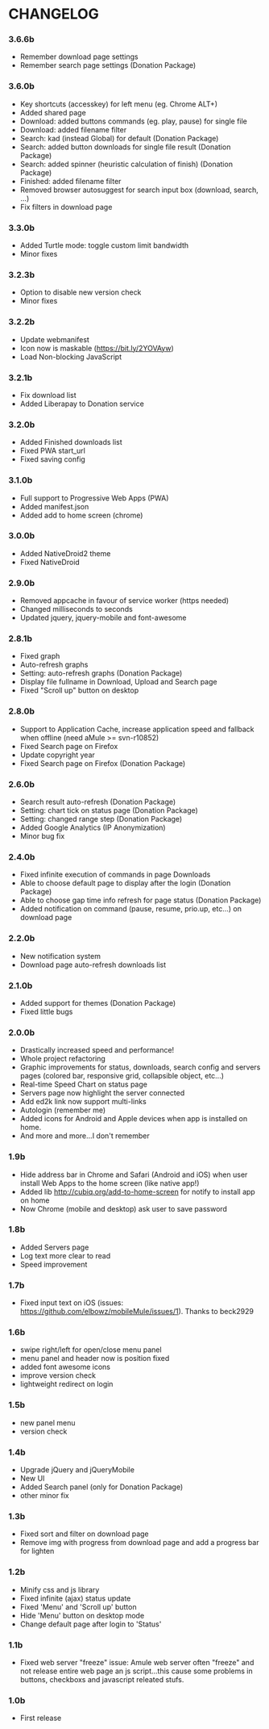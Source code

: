 CHANGELOG 
=========

### 3.6.6b
 * Remember download page settings
 * Remember search page settings (Donation Package)

### 3.6.0b
 * Key shortcuts (accesskey) for left menu (eg. Chrome ALT+<key>)
 * Added shared page
 * Download: added buttons commands (eg. play, pause) for single file
 * Download: added filename filter
 * Search: kad (instead Global) for default (Donation Package)
 * Search: added button downloads for single file result (Donation Package)
 * Search: added spinner (heuristic calculation of finish) (Donation Package)
 * Finished: added filename filter
 * Removed browser autosuggest for search input box (download, search, ...)
 * Fix filters in download page

### 3.3.0b
 * Added Turtle mode: toggle custom limit bandwidth
 * Minor fixes
 
### 3.2.3b
 * Option to disable new version check
 * Minor fixes

### 3.2.2b
 * Update webmanifest
 * Icon now is maskable (https://bit.ly/2YOVAyw)
 * Load Non-blocking JavaScript

### 3.2.1b
 * Fix download list
 * Added Liberapay to Donation service

### 3.2.0b
 * Added Finished downloads list
 * Fixed PWA start_url
 * Fixed saving config 

### 3.1.0b
 * Full support to Progressive Web Apps (PWA)
 * Added manifest.json
 * Added add to home screen (chrome) 

### 3.0.0b
 * Added NativeDroid2 theme
 * Fixed NativeDroid

### 2.9.0b
 * Removed appcache in favour of service worker (https needed)
 * Changed milliseconds to seconds
 * Updated jquery, jquery-mobile and font-awesome

### 2.8.1b
 * Fixed graph
 * Auto-refresh graphs
 * Setting: auto-refresh graphs (Donation Package)
 * Display file fullname in Download, Upload and Search page
 * Fixed "Scroll up" button on desktop

### 2.8.0b
 * Support to Application Cache, increase application speed and fallback when offline (need aMule >= svn-r10852)
 * Fixed Search page on Firefox
 * Update copyright year
 * Fixed Search page on Firefox (Donation Package)

### 2.6.0b
 * Search result auto-refresh (Donation Package)
 * Setting: chart tick on status page (Donation Package)
 * Setting: changed range step (Donation Package)
 * Added Google Analytics (IP Anonymization)
 * Minor bug fix

### 2.4.0b
 * Fixed infinite execution of commands in page Downloads
 * Able to choose default page to display after the login (Donation Package)
 * Able to choose gap time info refresh for page status (Donation Package)
 * Added notification on command (pause, resume, prio.up, etc...) on download page

### 2.2.0b
 * New notification system
 * Download page auto-refresh downloads list

### 2.1.0b
 * Added support for themes (Donation Package)
 * Fixed little bugs

### 2.0.0b
 * Drastically increased speed and performance!
 * Whole project refactoring
 * Graphic improvements for status, downloads, search config and servers pages (colored bar, responsive grid, collapsible object, etc...)
 * Real-time Speed Chart on status page
 * Servers page now highlight the server connected
 * Add ed2k link now support multi-links
 * Autologin (remember me)
 * Added icons for Android and Apple devices when app is installed on home.
 * And more and more...I don't remember

### 1.9b
 * Hide address bar in Chrome and Safari (Android and iOS) when user install Web Apps to the home screen (like native app!)
 * Added lib http://cubiq.org/add-to-home-screen for notify to install app on home
 * Now Chrome (mobile and desktop) ask user to save password

### 1.8b
 * Added Servers page
 * Log text more clear to read
 * Speed improvement

### 1.7b
 * Fixed input text on iOS (issues: https://github.com/elbowz/mobileMule/issues/1). Thanks to beck2929

### 1.6b
 * swipe right/left for open/close menu panel
 * menu panel and header now is position fixed
 * added font awesome icons
 * improve version check
 * lightweight redirect on login

### 1.5b
 * new panel menu
 * version check

### 1.4b
 * Upgrade jQuery and jQueryMobile
 * New UI
 * Added Search panel (only for Donation Package)
 * other minor fix

### 1.3b
 * Fixed sort and filter on download page 
 * Remove img with progress from download page and add a progress bar for lighten

### 1.2b
 * Minify css and js library
 * Fixed infinite (ajax) status update
 * Fixed 'Menu' and 'Scroll up' button
 * Hide 'Menu' button on desktop mode
 * Change default page after login to 'Status'

### 1.1b
 * Fixed web server "freeze" issue: Amule web server often "freeze" and not release entire web page an js script...this cause some problems in buttons, checkboxs and javascript releated stufs.

### 1.0b
 * First release
